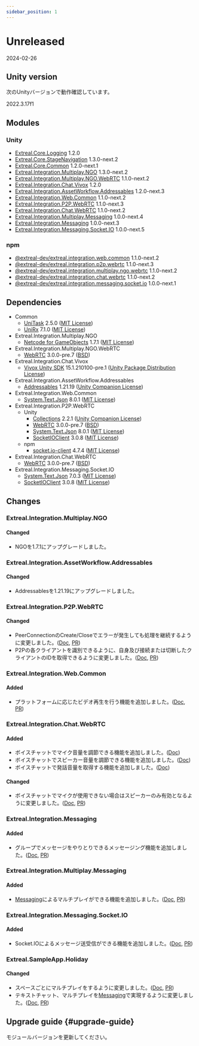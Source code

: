 ```yaml
---
sidebar_position: 1
---
```


# Unreleased

2024-02-26

## Unity version

次のUnityバージョンで動作確認しています。

2022.3.17f1

## Modules

### Unity

- [Extreal.Core.Logging](https://github.com/extreal-dev/Extreal.Core.Logging) 1.2.0
- [Extreal.Core.StageNavigation](https://github.com/extreal-dev/Extreal.Core.StageNavigation) 1.3.0-next.2
- [Extreal.Core.Common](https://github.com/extreal-dev/Extreal.Core.Common) 1.2.0-next.1
- [Extreal.Integration.Multiplay.NGO](https://github.com/extreal-dev/Extreal.Integration.Multiplay.NGO) 1.3.0-next.2
- [Extreal.Integration.Multiplay.NGO.WebRTC](https://github.com/extreal-dev/Extreal.Integration.Multiplay.NGO.WebRTC) 1.1.0-next.2
- [Extreal.Integration.Chat.Vivox](https://github.com/extreal-dev/Extreal.Integration.Chat.Vivox) 1.2.0
- [Extreal.Integration.AssetWorkflow.Addressables](https://github.com/extreal-dev/Extreal.Integration.AssetWorkflow.Addressables) 1.2.0-next.3
- [Extreal.Integration.Web.Common](https://github.com/extreal-dev/Extreal.Integration.Web.Common) 1.1.0-next.2
- [Extreal.Integration.P2P.WebRTC](https://github.com/extreal-dev/Extreal.Integration.P2P.WebRTC) 1.1.0-next.3
- [Extreal.Integration.Chat.WebRTC](https://github.com/extreal-dev/Extreal.Integration.Chat.WebRTC) 1.1.0-next.2
- [Extreal.Integration.Multiplay.Messaging](https://github.com/extreal-dev/Extreal.Integration.Multiplay.Messaging) 1.0.0-next.4
- [Extreal.Integration.Messaging](https://github.com/extreal-dev/Extreal.Integration.Multiplay.Messaging) 1.0.0-next.3
- [Extreal.Integration.Messaging.Socket.IO](https://github.com/extreal-dev/Extreal.Integration.Messaging.Socket.IO) 1.0.0-next.5

### npm

- [@extreal-dev/extreal.integration.web.common](https://www.npmjs.com/package/@extreal-dev/extreal.integration.web.common) 1.1.0-next.2
- [@extreal-dev/extreal.integration.p2p.webrtc](https://www.npmjs.com/package/@extreal-dev/extreal.integration.p2p.webrtc) 1.1.0-next.3
- [@extreal-dev/extreal.integration.multiplay.ngo.webrtc](https://www.npmjs.com/package/@extreal-dev/extreal.integration.multiplay.ngo.webrtc) 1.1.0-next.2
- [@extreal-dev/extreal.integration.chat.webrtc](https://www.npmjs.com/package/@extreal-dev/extreal.integration.chat.webrtc) 1.1.0-next.2
- [@extreal-dev/extreal.integration.messaging.socket.io](https://www.npmjs.com/package/@extreal-dev/extreal.integration.messaging.socket.io) 1.0.0-next.1

## Dependencies

- Common
  - [UniTask](https://github.com/Cysharp/UniTask) 2.5.0 ([MIT License](https://github.com/Cysharp/UniTask/blob/master/LICENSE))
  - [UniRx](https://github.com/neuecc/UniRx) 7.1.0 ([MIT License](https://github.com/neuecc/UniRx/blob/master/LICENSE))
- Extreal.Integration.Multiplay.NGO
  - [Netcode for GameObjects](https://github.com/Unity-Technologies/com.unity.netcode.gameobjects) 1.7.1 ([MIT License](https://github.com/Unity-Technologies/com.unity.netcode.gameobjects/blob/develop/LICENSE.md))
- Extreal.Integration.Multiplay.NGO.WebRTC
  - [WebRTC](https://docs.unity3d.com/Packages/com.unity.webrtc@3.0/manual/index.html) 3.0.0-pre.7 ([BSD](https://docs.unity3d.com/Packages/com.unity.webrtc@3.0/license/Third%20Party%20Notices.html))
- Extreal.Integration.Chat.Vivox
  - [Vivox Unity SDK](https://docs.vivox.com/v5/general/unity/15_1_210000/en-us/Default.htm) 15.1.210100-pre.1 ([Unity Package Distribution License](https://unity.com/legal/licenses/unity-package-distribution-license))
- Extreal.Integration.AssetWorkflow.Addressables
  - [Addressables](https://docs.unity3d.com/Packages/com.unity.addressables@1.21/manual/index.html) 1.21.19 ([Unity Companion License](https://unity.com/legal/licenses/unity-companion-license))
- Extreal.Integration.Web.Common
  - [System.Text.Json](https://learn.microsoft.com/ja-jp/dotnet/api/system.text.json) 8.0.1 ([MIT License](https://github.com/dotnet/runtime/blob/main/LICENSE.TXT))
- Extreal.Integration.P2P.WebRTC
  - Unity
    - [Collections](https://docs.unity3d.com/Packages/com.unity.collections@2.1/manual/index.html) 2.2.1 ([Unity Companion License](https://unity.com/legal/licenses/unity-companion-license))
    - [WebRTC](https://docs.unity3d.com/Packages/com.unity.webrtc@3.0/manual/index.html) 3.0.0-pre.7 ([BSD](https://docs.unity3d.com/Packages/com.unity.webrtc@3.0/license/Third%20Party%20Notices.html))
    - [System.Text.Json](https://learn.microsoft.com/ja-jp/dotnet/api/system.text.json) 8.0.1 ([MIT License](https://github.com/dotnet/runtime/blob/main/LICENSE.TXT))
    - [SocketIOClient](https://github.com/doghappy/socket.io-client-csharp) 3.0.8 ([MIT License](https://github.com/doghappy/socket.io-client-csharp/blob/master/LICENSE))
  - npm
    - [socket.io-client](https://www.npmjs.com/package/socket.io-client) 4.7.4 ([MIT License](https://github.com/socketio/socket.io-client/blob/main/LICENSE))
- Extreal.Integration.Chat.WebRTC
  - [WebRTC](https://docs.unity3d.com/Packages/com.unity.webrtc@3.0/manual/index.html) 3.0.0-pre.7 ([BSD](https://docs.unity3d.com/Packages/com.unity.webrtc@3.0/license/Third%20Party%20Notices.html))
- Extreal.Integration.Messaging.Socket.IO
  - [System.Text.Json](https://learn.microsoft.com/ja-jp/dotnet/api/system.text.json) 7.0.3 ([MIT License](https://github.com/dotnet/runtime/blob/main/LICENSE.TXT))
  - [SocketIOClient](https://github.com/doghappy/socket.io-client-csharp) 3.0.8 ([MIT License](https://github.com/doghappy/socket.io-client-csharp/blob/master/LICENSE))

## Changes

### Extreal.Integration.Multiplay.NGO
#### Changed
- NGOを1.7.1にアップグレードしました。

### Extreal.Integration.AssetWorkflow.Addressables
#### Changed
- Addressablesを1.21.19にアップグレードしました。

### Extreal.Integration.P2P.WebRTC
#### Changed
- PeerConnectionのCreate/Closeでエラーが発生しても処理を継続するように変更しました。([Doc](../integration/p2p.webrtc.md), [PR](https://github.com/extreal-dev/Extreal.Integration.P2P.WebRTC/pull/9))
- P2Pの各クライアントを識別できるように、自身及び接続または切断したクライアントのIDを取得できるように変更しました。([Doc](../integration/p2p.webrtc.md), [PR](https://github.com/extreal-dev/Extreal.Integration.P2P.WebRTC/pull/10))

### Extreal.Integration.Web.Common

#### Added

- プラットフォームに応じたビデオ再生を行う機能を追加しました。([Doc](../integration/web.common.md), [PR](https://github.com/extreal-dev/Extreal.Integration.Web.Common/pull/9))

### Extreal.Integration.Chat.WebRTC
#### Added
- ボイスチャットでマイク音量を調節できる機能を追加しました。([Doc](../integration/chat.webrtc.md))
- ボイスチャットでスピーカー音量を調節できる機能を追加しました。([Doc](../integration/chat.webrtc.md))
- ボイスチャットで発話音量を取得する機能を追加しました。([Doc](../integration/chat.webrtc.md))
#### Changed
- ボイスチャットでマイクが使用できない場合はスピーカーのみ有効となるように変更しました。([Doc](../integration/chat.webrtc.md), [PR](https://github.com/extreal-dev/Extreal.Integration.Chat.WebRTC/pull/8))

### Extreal.Integration.Messaging
#### Added
- グループでメッセージをやりとりできるメッセージング機能を追加しました。([Doc](../integration/messaging.md), [PR](https://github.com/extreal-dev/Extreal.Integration.Messaging/pull/1))

### Extreal.Integration.Multiplay.Messaging
#### Added
- [Messaging](../integration/messaging.md)によるマルチプレイができる機能を追加しました。([Doc](../integration/multiplay.messaging.md), [PR](https://github.com/extreal-dev/Extreal.Integration.Multiplay.Messaging/pull/2))

### Extreal.Integration.Messaging.Socket.IO
#### Added
- Socket.IOによるメッセージ送受信ができる機能を追加しました。([Doc](../integration/messaging.md), [PR](https://github.com/extreal-dev/Extreal.Integration.Messaging.Socket.IO/pull/1))

### Extreal.SampleApp.Holiday
#### Changed
- スペースごとにマルチプレイをするように変更しました。([Doc](../sample-app/intro.md), [PR](https://github.com/extreal-dev/Extreal.SampleApp.Holiday/pull/23))
- テキストチャット、マルチプレイを[Messaging](../integration/messaging.md)で実現するように変更しました。([Doc](../sample-app/intro.md), [PR](https://github.com/extreal-dev/Extreal.SampleApp.Holiday/pull/23))

## Upgrade guide {#upgrade-guide}

モジュールバージョンを更新してください。
